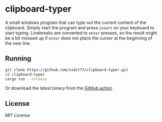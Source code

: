 # clipboard-typer
A small windows program that can type out the current content of the clipboard.
Simply start the program and press `insert` on your keyboard to start typing.
Linebreaks are converted to `enter` presses, so the result might be a bit messed up if `enter` does not place the cursor at the beginning of the new line. 

## Running

```bash
git clone https://github.com/sidit77/clipboard-typer.git
cd clipboard-typer
cargo run --release
```

Or download the latest binary from the [GitHub action](https://github.com/sidit77/clipboard-typer/actions)

## License
MIT License
